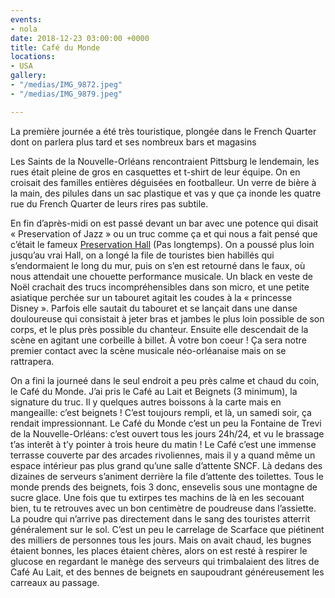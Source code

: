 ```yaml
---
events:
- nola
date: 2018-12-23 03:00:00 +0000
title: Café du Monde
locations:
- USA
gallery:
- "/medias/IMG_9872.jpeg"
- "/medias/IMG_9879.jpeg"

---
```

La première journée a été très touristique, plongée dans le French Quarter dont on parlera plus tard et ses nombreux bars et magasins

Les Saints de la Nouvelle-Orléans rencontraient Pittsburg le lendemain, les rues était pleine de gros en casquettes et t-shirt de leur équipe. On en croisait des familles entières déguisées en footballeur. Un verre de bière à la main, des pilules dans un sac plastique et vas y que ça inonde les quatre rue du French Quarter de leurs rires pas subtile. 

En fin d’après-midi on est passé devant un bar avec une potence qui disait « Preservation of Jazz » ou un truc comme ça et qui nous a fait pensé que c’était le fameux [Preservation Hall](https://fr.wikipedia.org/wiki/Preservation_Hall) (Pas longtemps).
On a poussé plus loin jusqu’au vrai Hall, on a longé la file de touristes bien habillés qui s’endormaient le long du mur, puis on s’en est retourné dans le faux, où nous attendait une chouette performance musicale. 
Un black en veste de Noël crachait des trucs incompréhensibles dans son micro, et une petite asiatique perchée sur un tabouret agitait les coudes à la « princesse Disney ». Parfois elle sautait du tabouret et se lançait dans une danse douloureuse qui consistait à jeter bras et jambes le plus loin possible de son corps, et le plus près possible du chanteur. Ensuite elle descendait de la scène en agitant une corbeille à billet. À votre bon coeur !
Ça sera notre premier contact avec la scène musicale néo-orléanaise mais on se rattrapera.

On a fini la journeé dans le seul endroit a peu près calme et chaud du coin, le Café du Monde. J’ai pris le Café au Lait et Beignets (3 minimum), la signature du truc. Il y quelques autres boissons à la carte mais en mangeaille: c’est beignets !  C’est toujours rempli, et là, un samedi soir, ça rendait impressionnant.
Le Café du Monde c’est un peu la Fontaine de Trevi de la Nouvelle-Orléans: c’est ouvert tous les jours 24h/24, et vu le brassage t’as interêt à t’y pointer à trois heure du matin ! 
Le Café c’est une immense terrasse couverte par des arcades rivoliennes, mais il y a quand même un espace intérieur pas plus grand qu’une salle d’attente SNCF. Là dedans des dizaines de serveurs s’animent derrière la file d’attente des toilettes.
Tous le monde prends des beignets, fois 3 donc, ensevelis sous une montagne de sucre glace. Une fois que tu extirpes tes machins de là en les secouant bien, tu te retrouves avec un bon centimètre de poudreuse dans l’assiette. 
La poudre qui n’arrive pas directement dans le sang des touristes atterrit généralement sur le sol. C’est un peu le carrelage de Scarface que piétinent des milliers de personnes tous les jours.
Mais on avait chaud, les bugnes étaient bonnes, les places étaient chères, alors on est resté à respirer le glucose en regardant le manège des serveurs qui trimbalaient des litres de Café Au Lait, et des bennes de beignets en saupoudrant généreusement les carreaux au passage.